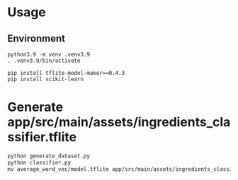 # Usage


## Environment

```
python3.9 -m venv .venv3.9
. .venv3.9/bin/activate
```

```
pip install tflite-model-maker==0.4.3
pip install scikit-learn
```

# Generate app/src/main/assets/ingredients_classifier.tflite

```bash
python generate_dataset.py
python classifier.py
mv average_word_vec/model.tflite app/src/main/assets/ingredients_classifier.tflite
```